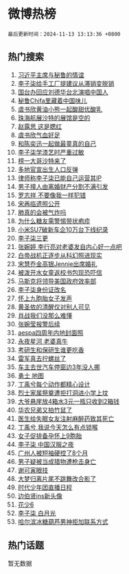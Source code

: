 # 微博热榜

`最后更新时间：2024-11-13 13:13:36 +0800`

## 热门搜索

1. [习近平主席与秘鲁的情谊](https://m.weibo.cn/search?containerid=100103type%3D1%26t%3D10%26q%3D%23%E4%B9%A0%E8%BF%91%E5%B9%B3%E4%B8%BB%E5%B8%AD%E4%B8%8E%E7%A7%98%E9%B2%81%E7%9A%84%E6%83%85%E8%B0%8A%23&stream_entry_id=51&isnewpage=1&extparam=seat%3D1%26filter_type%3Drealtimehot%26stream_entry_id%3D51%26c_type%3D51%26q%3D%2523%25E4%25B9%25A0%25E8%25BF%2591%25E5%25B9%25B3%25E4%25B8%25BB%25E5%25B8%25AD%25E4%25B8%258E%25E7%25A7%2598%25E9%25B2%2581%25E7%259A%2584%25E6%2583%2585%25E8%25B0%258A%2523%26pos%3D0%26cate%3D10103%26dgr%3D0%26display_time%3D1731474815%26pre_seqid%3D17314748152750190084053)
1. [李子柒给手工厂提建议从滞销变脱销](https://m.weibo.cn/search?containerid=100103type%3D1%26t%3D10%26q%3D%23%E6%9D%8E%E5%AD%90%E6%9F%92%E7%BB%99%E6%89%8B%E5%B7%A5%E5%8E%82%E6%8F%90%E5%BB%BA%E8%AE%AE%E4%BB%8E%E6%BB%9E%E9%94%80%E5%8F%98%E8%84%B1%E9%94%80%23&stream_entry_id=31&isnewpage=1&extparam=seat%3D1%26filter_type%3Drealtimehot%26c_type%3D31%26flag%3D16%26cate%3D5001%26lcate%3D5001%26stream_entry_id%3D31%26band_rank%3D1%26q%3D%2523%25E6%259D%258E%25E5%25AD%2590%25E6%259F%2592%25E7%25BB%2599%25E6%2589%258B%25E5%25B7%25A5%25E5%258E%2582%25E6%258F%2590%25E5%25BB%25BA%25E8%25AE%25AE%25E4%25BB%258E%25E6%25BB%259E%25E9%2594%2580%25E5%258F%2598%25E8%2584%25B1%25E9%2594%2580%2523%26dgr%3D0%26realpos%3D1%26pos%3D0%26display_time%3D1731474815%26pre_seqid%3D17314748152750190084053)
1. [国台办回应刘德华台北演唱中国人](https://m.weibo.cn/search?containerid=100103type%3D1%26t%3D10%26q%3D%23%E5%9B%BD%E5%8F%B0%E5%8A%9E%E5%9B%9E%E5%BA%94%E5%88%98%E5%BE%B7%E5%8D%8E%E5%8F%B0%E5%8C%97%E6%BC%94%E5%94%B1%E4%B8%AD%E5%9B%BD%E4%BA%BA%23&stream_entry_id=31&isnewpage=1&extparam=seat%3D1%26filter_type%3Drealtimehot%26c_type%3D31%26flag%3D2%26cate%3D5001%26lcate%3D5001%26stream_entry_id%3D31%26band_rank%3D2%26q%3D%2523%25E5%259B%25BD%25E5%258F%25B0%25E5%258A%259E%25E5%259B%259E%25E5%25BA%2594%25E5%2588%2598%25E5%25BE%25B7%25E5%258D%258E%25E5%258F%25B0%25E5%258C%2597%25E6%25BC%2594%25E5%2594%25B1%25E4%25B8%25AD%25E5%259B%25BD%25E4%25BA%25BA%2523%26dgr%3D0%26realpos%3D2%26pos%3D1%26display_time%3D1731474815%26pre_seqid%3D17314748152750190084053)
1. [秘鲁Chifa里藏着中国味儿](https://m.weibo.cn/search?containerid=100103type%3D1%26t%3D10%26q%3D%23%E7%A7%98%E9%B2%81Chifa%E9%87%8C%E8%97%8F%E7%9D%80%E4%B8%AD%E5%9B%BD%E5%91%B3%E5%84%BF%23&stream_entry_id=31&isnewpage=1&extparam=seat%3D1%26filter_type%3Drealtimehot%26c_type%3D31%26flag%3D1%26cate%3D5001%26lcate%3D5001%26stream_entry_id%3D31%26band_rank%3D3%26q%3D%2523%25E7%25A7%2598%25E9%25B2%2581Chifa%25E9%2587%258C%25E8%2597%258F%25E7%259D%2580%25E4%25B8%25AD%25E5%259B%25BD%25E5%2591%25B3%25E5%2584%25BF%2523%26dgr%3D0%26realpos%3D3%26pos%3D2%26display_time%3D1731474815%26pre_seqid%3D17314748152750190084053)
1. [虞书欣黄油小熊一起酸甜优酸乳](https://m.weibo.cn/search?containerid=100103type%3D1%26t%3D10%26q%3D%23%E8%99%9E%E4%B9%A6%E6%AC%A3%E9%BB%84%E6%B2%B9%E5%B0%8F%E7%86%8A%E4%B8%80%E8%B5%B7%E9%85%B8%E7%94%9C%E4%BC%98%E9%85%B8%E4%B9%B3%23&stream_entry_id=31&isnewpage=1&extparam=seat%3D1%26filter_type%3Drealtimehot%26c_type%3D31%26cate%3D5001%26lcate%3D5001%26adid%3D263997%26stream_entry_id%3D31%26pos%3D3%26band_rank%3D4%26q%3D%2523%25E8%2599%259E%25E4%25B9%25A6%25E6%25AC%25A3%25E9%25BB%2584%25E6%25B2%25B9%25E5%25B0%258F%25E7%2586%258A%25E4%25B8%2580%25E8%25B5%25B7%25E9%2585%25B8%25E7%2594%259C%25E4%25BC%2598%25E9%2585%25B8%25E4%25B9%25B3%2523%26dgr%3D0%26is_ad_pos%3D1%26topic_ad%3D1%26display_time%3D1731474815%26pre_seqid%3D17314748152750190084053)
1. [珠海航展沙特的展馆是空的](https://m.weibo.cn/search?containerid=100103type%3D1%26t%3D10%26q%3D%23%E7%8F%A0%E6%B5%B7%E8%88%AA%E5%B1%95%E6%B2%99%E7%89%B9%E7%9A%84%E5%B1%95%E9%A6%86%E6%98%AF%E7%A9%BA%E7%9A%84%23&stream_entry_id=31&isnewpage=1&extparam=seat%3D1%26filter_type%3Drealtimehot%26c_type%3D31%26flag%3D1%26cate%3D5001%26lcate%3D5001%26stream_entry_id%3D31%26band_rank%3D4%26q%3D%2523%25E7%258F%25A0%25E6%25B5%25B7%25E8%2588%25AA%25E5%25B1%2595%25E6%25B2%2599%25E7%2589%25B9%25E7%259A%2584%25E5%25B1%2595%25E9%25A6%2586%25E6%2598%25AF%25E7%25A9%25BA%25E7%259A%2584%2523%26dgr%3D0%26realpos%3D4%26pos%3D4%26display_time%3D1731474815%26pre_seqid%3D17314748152750190084053)
1. [赵露思 这是腮红](https://m.weibo.cn/search?containerid=100103type%3D1%26t%3D10%26q%3D%E8%B5%B5%E9%9C%B2%E6%80%9D+%E8%BF%99%E6%98%AF%E8%85%AE%E7%BA%A2&stream_entry_id=31&isnewpage=1&extparam=seat%3D1%26filter_type%3Drealtimehot%26c_type%3D31%26flag%3D1%26cate%3D5001%26lcate%3D5001%26stream_entry_id%3D31%26band_rank%3D5%26q%3D%25E8%25B5%25B5%25E9%259C%25B2%25E6%2580%259D%2520%25E8%25BF%2599%25E6%2598%25AF%25E8%2585%25AE%25E7%25BA%25A2%26dgr%3D0%26realpos%3D5%26pos%3D5%26display_time%3D1731474815%26pre_seqid%3D17314748152750190084053)
1. [虞书欣气血好足](https://m.weibo.cn/search?containerid=100103type%3D1%26t%3D10%26q%3D%23%E8%99%9E%E4%B9%A6%E6%AC%A3%E6%B0%94%E8%A1%80%E5%A5%BD%E8%B6%B3%23&stream_entry_id=31&isnewpage=1&extparam=seat%3D1%26filter_type%3Drealtimehot%26c_type%3D31%26flag%3D2%26cate%3D5001%26lcate%3D5001%26stream_entry_id%3D31%26band_rank%3D6%26q%3D%2523%25E8%2599%259E%25E4%25B9%25A6%25E6%25AC%25A3%25E6%25B0%2594%25E8%25A1%2580%25E5%25A5%25BD%25E8%25B6%25B3%2523%26dgr%3D0%26realpos%3D6%26pos%3D6%26display_time%3D1731474815%26pre_seqid%3D17314748152750190084053)
1. [和陈奕迅一起做最童真的自己](https://m.weibo.cn/search?containerid=100103type%3D1%26t%3D10%26q%3D%23%E5%92%8C%E9%99%88%E5%A5%95%E8%BF%85%E4%B8%80%E8%B5%B7%E5%81%9A%E6%9C%80%E7%AB%A5%E7%9C%9F%E7%9A%84%E8%87%AA%E5%B7%B1%23&stream_entry_id=31&isnewpage=1&extparam=seat%3D1%26filter_type%3Drealtimehot%26c_type%3D31%26cate%3D5001%26lcate%3D5001%26stream_entry_id%3D31%26adid%3D264109%26band_rank%3D7%26q%3D%2523%25E5%2592%258C%25E9%2599%2588%25E5%25A5%2595%25E8%25BF%2585%25E4%25B8%2580%25E8%25B5%25B7%25E5%2581%259A%25E6%259C%2580%25E7%25AB%25A5%25E7%259C%259F%25E7%259A%2584%25E8%2587%25AA%25E5%25B7%25B1%2523%26dgr%3D0%26is_ad_pos%3D1%26pos%3D7%26display_time%3D1731474815%26pre_seqid%3D17314748152750190084053)
1. [李子柒学漆艺时严重过敏](https://m.weibo.cn/search?containerid=100103type%3D1%26t%3D10%26q%3D%23%E6%9D%8E%E5%AD%90%E6%9F%92%E5%AD%A6%E6%BC%86%E8%89%BA%E6%97%B6%E4%B8%A5%E9%87%8D%E8%BF%87%E6%95%8F%23&stream_entry_id=31&isnewpage=1&extparam=seat%3D1%26filter_type%3Drealtimehot%26c_type%3D31%26flag%3D0%26cate%3D5001%26lcate%3D5001%26stream_entry_id%3D31%26band_rank%3D7%26q%3D%2523%25E6%259D%258E%25E5%25AD%2590%25E6%259F%2592%25E5%25AD%25A6%25E6%25BC%2586%25E8%2589%25BA%25E6%2597%25B6%25E4%25B8%25A5%25E9%2587%258D%25E8%25BF%2587%25E6%2595%258F%2523%26dgr%3D0%26realpos%3D7%26pos%3D8%26display_time%3D1731474815%26pre_seqid%3D17314748152750190084053)
1. [榜一大哥沙特来了](https://m.weibo.cn/search?containerid=100103type%3D1%26t%3D10%26q%3D%23%E6%A6%9C%E4%B8%80%E5%A4%A7%E5%93%A5%E6%B2%99%E7%89%B9%E6%9D%A5%E4%BA%86%23&stream_entry_id=31&isnewpage=1&extparam=seat%3D1%26filter_type%3Drealtimehot%26c_type%3D31%26flag%3D1%26cate%3D5001%26lcate%3D5001%26stream_entry_id%3D31%26band_rank%3D8%26q%3D%2523%25E6%25A6%259C%25E4%25B8%2580%25E5%25A4%25A7%25E5%2593%25A5%25E6%25B2%2599%25E7%2589%25B9%25E6%259D%25A5%25E4%25BA%2586%2523%26dgr%3D0%26realpos%3D8%26pos%3D9%26display_time%3D1731474815%26pre_seqid%3D17314748152750190084053)
1. [多地官宣出生人口反弹](https://m.weibo.cn/search?containerid=100103type%3D1%26t%3D10%26q%3D%23%E5%A4%9A%E5%9C%B0%E5%AE%98%E5%AE%A3%E5%87%BA%E7%94%9F%E4%BA%BA%E5%8F%A3%E5%8F%8D%E5%BC%B9%23&stream_entry_id=31&isnewpage=1&extparam=seat%3D1%26filter_type%3Drealtimehot%26c_type%3D31%26flag%3D0%26cate%3D5001%26lcate%3D5001%26stream_entry_id%3D31%26band_rank%3D9%26q%3D%2523%25E5%25A4%259A%25E5%259C%25B0%25E5%25AE%2598%25E5%25AE%25A3%25E5%2587%25BA%25E7%2594%259F%25E4%25BA%25BA%25E5%258F%25A3%25E5%258F%258D%25E5%25BC%25B9%2523%26dgr%3D0%26realpos%3D9%26pos%3D10%26display_time%3D1731474815%26pre_seqid%3D17314748152750190084053)
1. [律师称李子柒已能自己运营其IP](https://m.weibo.cn/search?containerid=100103type%3D1%26t%3D10%26q%3D%23%E5%BE%8B%E5%B8%88%E7%A7%B0%E6%9D%8E%E5%AD%90%E6%9F%92%E5%B7%B2%E8%83%BD%E8%87%AA%E5%B7%B1%E8%BF%90%E8%90%A5%E5%85%B6IP%23&stream_entry_id=31&isnewpage=1&extparam=seat%3D1%26filter_type%3Drealtimehot%26c_type%3D31%26flag%3D1%26cate%3D5001%26lcate%3D5001%26stream_entry_id%3D31%26band_rank%3D10%26q%3D%2523%25E5%25BE%258B%25E5%25B8%2588%25E7%25A7%25B0%25E6%259D%258E%25E5%25AD%2590%25E6%259F%2592%25E5%25B7%25B2%25E8%2583%25BD%25E8%2587%25AA%25E5%25B7%25B1%25E8%25BF%2590%25E8%2590%25A5%25E5%2585%25B6IP%2523%26dgr%3D0%26realpos%3D10%26pos%3D11%26display_time%3D1731474815%26pre_seqid%3D17314748152750190084053)
1. [男子撞人由离婚财产分割不满引发](https://m.weibo.cn/search?containerid=100103type%3D1%26t%3D10%26q%3D%23%E7%94%B7%E5%AD%90%E6%92%9E%E4%BA%BA%E7%94%B1%E7%A6%BB%E5%A9%9A%E8%B4%A2%E4%BA%A7%E5%88%86%E5%89%B2%E4%B8%8D%E6%BB%A1%E5%BC%95%E5%8F%91%23&stream_entry_id=31&isnewpage=1&extparam=seat%3D1%26filter_type%3Drealtimehot%26c_type%3D31%26flag%3D1%26cate%3D5001%26lcate%3D5001%26stream_entry_id%3D31%26band_rank%3D11%26q%3D%2523%25E7%2594%25B7%25E5%25AD%2590%25E6%2592%259E%25E4%25BA%25BA%25E7%2594%25B1%25E7%25A6%25BB%25E5%25A9%259A%25E8%25B4%25A2%25E4%25BA%25A7%25E5%2588%2586%25E5%2589%25B2%25E4%25B8%258D%25E6%25BB%25A1%25E5%25BC%2595%25E5%258F%2591%2523%26dgr%3D0%26realpos%3D11%26pos%3D12%26display_time%3D1731474815%26pre_seqid%3D17314748152750190084053)
1. [罗志祥 不要像我一样犯错](https://m.weibo.cn/search?containerid=100103type%3D1%26t%3D10%26q%3D%E7%BD%97%E5%BF%97%E7%A5%A5+%E4%B8%8D%E8%A6%81%E5%83%8F%E6%88%91%E4%B8%80%E6%A0%B7%E7%8A%AF%E9%94%99&stream_entry_id=31&isnewpage=1&extparam=seat%3D1%26filter_type%3Drealtimehot%26c_type%3D31%26flag%3D2%26cate%3D5001%26lcate%3D5001%26stream_entry_id%3D31%26band_rank%3D12%26q%3D%25E7%25BD%2597%25E5%25BF%2597%25E7%25A5%25A5%2520%25E4%25B8%258D%25E8%25A6%2581%25E5%2583%258F%25E6%2588%2591%25E4%25B8%2580%25E6%25A0%25B7%25E7%258A%25AF%25E9%2594%2599%26dgr%3D0%26realpos%3D12%26pos%3D13%26display_time%3D1731474815%26pre_seqid%3D17314748152750190084053)
1. [宋再临遗照公开](https://m.weibo.cn/search?containerid=100103type%3D1%26t%3D10%26q%3D%23%E5%AE%8B%E5%86%8D%E4%B8%B4%E9%81%97%E7%85%A7%E5%85%AC%E5%BC%80%23&stream_entry_id=31&isnewpage=1&extparam=seat%3D1%26filter_type%3Drealtimehot%26c_type%3D31%26flag%3D1%26cate%3D5001%26lcate%3D5001%26stream_entry_id%3D31%26band_rank%3D13%26q%3D%2523%25E5%25AE%258B%25E5%2586%258D%25E4%25B8%25B4%25E9%2581%2597%25E7%2585%25A7%25E5%2585%25AC%25E5%25BC%2580%2523%26dgr%3D0%26realpos%3D13%26pos%3D14%26display_time%3D1731474815%26pre_seqid%3D17314748152750190084053)
1. [肺真的会被气炸吗](https://m.weibo.cn/search?containerid=100103type%3D1%26t%3D10%26q%3D%23%E8%82%BA%E7%9C%9F%E7%9A%84%E4%BC%9A%E8%A2%AB%E6%B0%94%E7%82%B8%E5%90%97%23&stream_entry_id=31&isnewpage=1&extparam=seat%3D1%26filter_type%3Drealtimehot%26c_type%3D31%26flag%3D1%26cate%3D5001%26lcate%3D5001%26stream_entry_id%3D31%26band_rank%3D14%26q%3D%2523%25E8%2582%25BA%25E7%259C%259F%25E7%259A%2584%25E4%25BC%259A%25E8%25A2%25AB%25E6%25B0%2594%25E7%2582%25B8%25E5%2590%2597%2523%26dgr%3D0%26realpos%3D14%26pos%3D15%26display_time%3D1731474815%26pre_seqid%3D17314748152750190084053)
1. [为什么糖友需警惕带状疱疹](https://m.weibo.cn/search?containerid=100103type%3D1%26t%3D10%26q%3D%23%E4%B8%BA%E4%BB%80%E4%B9%88%E7%B3%96%E5%8F%8B%E9%9C%80%E8%AD%A6%E6%83%95%E5%B8%A6%E7%8A%B6%E7%96%B1%E7%96%B9%23&stream_entry_id=31&isnewpage=1&extparam=seat%3D1%26filter_type%3Drealtimehot%26c_type%3D31%26flag%3D0%26cate%3D5001%26lcate%3D5001%26stream_entry_id%3D31%26adid%3D264090%26band_rank%3D15%26q%3D%2523%25E4%25B8%25BA%25E4%25BB%2580%25E4%25B9%2588%25E7%25B3%2596%25E5%258F%258B%25E9%259C%2580%25E8%25AD%25A6%25E6%2583%2595%25E5%25B8%25A6%25E7%258A%25B6%25E7%2596%25B1%25E7%2596%25B9%2523%26dgr%3D0%26realpos%3D15%26pos%3D16%26display_time%3D1731474815%26pre_seqid%3D17314748152750190084053)
1. [小米SU7破新车企10万台下线纪录](https://m.weibo.cn/search?containerid=100103type%3D1%26t%3D10%26q%3D%23%E5%B0%8F%E7%B1%B3SU7%E7%A0%B4%E6%96%B0%E8%BD%A6%E4%BC%8110%E4%B8%87%E5%8F%B0%E4%B8%8B%E7%BA%BF%E7%BA%AA%E5%BD%95%23&stream_entry_id=31&isnewpage=1&extparam=seat%3D1%26filter_type%3Drealtimehot%26c_type%3D31%26flag%3D0%26cate%3D5001%26lcate%3D5001%26stream_entry_id%3D31%26adid%3D264082%26band_rank%3D16%26q%3D%2523%25E5%25B0%258F%25E7%25B1%25B3SU7%25E7%25A0%25B4%25E6%2596%25B0%25E8%25BD%25A6%25E4%25BC%258110%25E4%25B8%2587%25E5%258F%25B0%25E4%25B8%258B%25E7%25BA%25BF%25E7%25BA%25AA%25E5%25BD%2595%2523%26dgr%3D0%26realpos%3D16%26pos%3D17%26display_time%3D1731474815%26pre_seqid%3D17314748152750190084053)
1. [李子柒三更](https://m.weibo.cn/search?containerid=100103type%3D1%26t%3D10%26q%3D%23%E6%9D%8E%E5%AD%90%E6%9F%92%E4%B8%89%E6%9B%B4%23&stream_entry_id=31&isnewpage=1&extparam=seat%3D1%26filter_type%3Drealtimehot%26c_type%3D31%26flag%3D1%26cate%3D5001%26lcate%3D5001%26stream_entry_id%3D31%26band_rank%3D17%26q%3D%2523%25E6%259D%258E%25E5%25AD%2590%25E6%259F%2592%25E4%25B8%2589%25E6%259B%25B4%2523%26dgr%3D0%26realpos%3D17%26pos%3D18%26display_time%3D1731474815%26pre_seqid%3D17314748152750190084053)
1. [张婉婷 李行亮对老婆发自内心好一点吧](https://m.weibo.cn/search?containerid=100103type%3D1%26t%3D10%26q%3D%E5%BC%A0%E5%A9%89%E5%A9%B7+%E6%9D%8E%E8%A1%8C%E4%BA%AE%E5%AF%B9%E8%80%81%E5%A9%86%E5%8F%91%E8%87%AA%E5%86%85%E5%BF%83%E5%A5%BD%E4%B8%80%E7%82%B9%E5%90%A7&stream_entry_id=31&isnewpage=1&extparam=seat%3D1%26filter_type%3Drealtimehot%26c_type%3D31%26flag%3D1%26cate%3D5001%26lcate%3D5001%26stream_entry_id%3D31%26band_rank%3D18%26q%3D%25E5%25BC%25A0%25E5%25A9%2589%25E5%25A9%25B7%2520%25E6%259D%258E%25E8%25A1%258C%25E4%25BA%25AE%25E5%25AF%25B9%25E8%2580%2581%25E5%25A9%2586%25E5%258F%2591%25E8%2587%25AA%25E5%2586%2585%25E5%25BF%2583%25E5%25A5%25BD%25E4%25B8%2580%25E7%2582%25B9%25E5%2590%25A7%26dgr%3D0%26realpos%3D18%26pos%3D19%26display_time%3D1731474815%26pre_seqid%3D17314748152750190084053)
1. [白帝战机正逐步从科幻照进现实](https://m.weibo.cn/search?containerid=100103type%3D1%26t%3D10%26q%3D%23%E7%99%BD%E5%B8%9D%E6%88%98%E6%9C%BA%E6%AD%A3%E9%80%90%E6%AD%A5%E4%BB%8E%E7%A7%91%E5%B9%BB%E7%85%A7%E8%BF%9B%E7%8E%B0%E5%AE%9E%23&stream_entry_id=31&isnewpage=1&extparam=seat%3D1%26filter_type%3Drealtimehot%26c_type%3D31%26flag%3D1%26cate%3D5001%26lcate%3D5001%26stream_entry_id%3D31%26band_rank%3D19%26q%3D%2523%25E7%2599%25BD%25E5%25B8%259D%25E6%2588%2598%25E6%259C%25BA%25E6%25AD%25A3%25E9%2580%2590%25E6%25AD%25A5%25E4%25BB%258E%25E7%25A7%2591%25E5%25B9%25BB%25E7%2585%25A7%25E8%25BF%259B%25E7%258E%25B0%25E5%25AE%259E%2523%26dgr%3D0%26realpos%3D19%26pos%3D20%26display_time%3D1731474815%26pre_seqid%3D17314748152750190084053)
1. [宋慧乔金高银Jennie出席婚礼](https://m.weibo.cn/search?containerid=100103type%3D1%26t%3D10%26q%3D%23%E5%AE%8B%E6%85%A7%E4%B9%94%E9%87%91%E9%AB%98%E9%93%B6Jennie%E5%87%BA%E5%B8%AD%E5%A9%9A%E7%A4%BC%23&stream_entry_id=31&isnewpage=1&extparam=seat%3D1%26filter_type%3Drealtimehot%26c_type%3D31%26flag%3D1%26cate%3D5001%26lcate%3D5001%26stream_entry_id%3D31%26band_rank%3D20%26q%3D%2523%25E5%25AE%258B%25E6%2585%25A7%25E4%25B9%2594%25E9%2587%2591%25E9%25AB%2598%25E9%2593%25B6Jennie%25E5%2587%25BA%25E5%25B8%25AD%25E5%25A9%259A%25E7%25A4%25BC%2523%26dgr%3D0%26realpos%3D20%26pos%3D21%26display_time%3D1731474815%26pre_seqid%3D17314748152750190084053)
1. [被泼开水女童返校书包现恐吓信](https://m.weibo.cn/search?containerid=100103type%3D1%26t%3D10%26q%3D%23%E8%A2%AB%E6%B3%BC%E5%BC%80%E6%B0%B4%E5%A5%B3%E7%AB%A5%E8%BF%94%E6%A0%A1%E4%B9%A6%E5%8C%85%E7%8E%B0%E6%81%90%E5%90%93%E4%BF%A1%23&stream_entry_id=31&isnewpage=1&extparam=seat%3D1%26filter_type%3Drealtimehot%26c_type%3D31%26flag%3D0%26cate%3D5001%26lcate%3D5001%26stream_entry_id%3D31%26band_rank%3D21%26q%3D%2523%25E8%25A2%25AB%25E6%25B3%25BC%25E5%25BC%2580%25E6%25B0%25B4%25E5%25A5%25B3%25E7%25AB%25A5%25E8%25BF%2594%25E6%25A0%25A1%25E4%25B9%25A6%25E5%258C%2585%25E7%258E%25B0%25E6%2581%2590%25E5%2590%2593%25E4%25BF%25A1%2523%26dgr%3D0%26realpos%3D21%26pos%3D22%26display_time%3D1731474815%26pre_seqid%3D17314748152750190084053)
1. [马斯克将领导美国政府效率部](https://m.weibo.cn/search?containerid=100103type%3D1%26t%3D10%26q%3D%23%E9%A9%AC%E6%96%AF%E5%85%8B%E5%B0%86%E9%A2%86%E5%AF%BC%E7%BE%8E%E5%9B%BD%E6%94%BF%E5%BA%9C%E6%95%88%E7%8E%87%E9%83%A8%23&stream_entry_id=31&isnewpage=1&extparam=seat%3D1%26filter_type%3Drealtimehot%26c_type%3D31%26flag%3D0%26cate%3D5001%26lcate%3D5001%26stream_entry_id%3D31%26band_rank%3D22%26q%3D%2523%25E9%25A9%25AC%25E6%2596%25AF%25E5%2585%258B%25E5%25B0%2586%25E9%25A2%2586%25E5%25AF%25BC%25E7%25BE%258E%25E5%259B%25BD%25E6%2594%25BF%25E5%25BA%259C%25E6%2595%2588%25E7%258E%2587%25E9%2583%25A8%2523%26dgr%3D0%26realpos%3D22%26pos%3D23%26display_time%3D1731474815%26pre_seqid%3D17314748152750190084053)
1. [李子柒身份证改名](https://m.weibo.cn/search?containerid=100103type%3D1%26t%3D10%26q%3D%23%E6%9D%8E%E5%AD%90%E6%9F%92%E8%BA%AB%E4%BB%BD%E8%AF%81%E6%94%B9%E5%90%8D%23&stream_entry_id=31&isnewpage=1&extparam=seat%3D1%26filter_type%3Drealtimehot%26c_type%3D31%26flag%3D1%26cate%3D5001%26lcate%3D5001%26stream_entry_id%3D31%26band_rank%3D23%26q%3D%2523%25E6%259D%258E%25E5%25AD%2590%25E6%259F%2592%25E8%25BA%25AB%25E4%25BB%25BD%25E8%25AF%2581%25E6%2594%25B9%25E5%2590%258D%2523%26dgr%3D0%26realpos%3D23%26pos%3D24%26display_time%3D1731474815%26pre_seqid%3D17314748152750190084053)
1. [怀上九胞胎女子发声](https://m.weibo.cn/search?containerid=100103type%3D1%26t%3D10%26q%3D%23%E6%80%80%E4%B8%8A%E4%B9%9D%E8%83%9E%E8%83%8E%E5%A5%B3%E5%AD%90%E5%8F%91%E5%A3%B0%23&stream_entry_id=31&isnewpage=1&extparam=seat%3D1%26filter_type%3Drealtimehot%26c_type%3D31%26flag%3D1%26cate%3D5001%26lcate%3D5001%26stream_entry_id%3D31%26band_rank%3D24%26q%3D%2523%25E6%2580%2580%25E4%25B8%258A%25E4%25B9%259D%25E8%2583%259E%25E8%2583%258E%25E5%25A5%25B3%25E5%25AD%2590%25E5%258F%2591%25E5%25A3%25B0%2523%26dgr%3D0%26realpos%3D24%26pos%3D25%26display_time%3D1731474815%26pre_seqid%3D17314748152750190084053)
1. [黄圣依的清醒仅对别人可见](https://m.weibo.cn/search?containerid=100103type%3D1%26t%3D10%26q%3D%E9%BB%84%E5%9C%A3%E4%BE%9D%E7%9A%84%E6%B8%85%E9%86%92%E4%BB%85%E5%AF%B9%E5%88%AB%E4%BA%BA%E5%8F%AF%E8%A7%81&stream_entry_id=31&isnewpage=1&extparam=seat%3D1%26filter_type%3Drealtimehot%26c_type%3D31%26flag%3D0%26cate%3D5001%26lcate%3D5001%26stream_entry_id%3D31%26band_rank%3D25%26q%3D%25E9%25BB%2584%25E5%259C%25A3%25E4%25BE%259D%25E7%259A%2584%25E6%25B8%2585%25E9%2586%2592%25E4%25BB%2585%25E5%25AF%25B9%25E5%2588%25AB%25E4%25BA%25BA%25E5%258F%25AF%25E8%25A7%2581%26dgr%3D0%26realpos%3D25%26pos%3D26%26display_time%3D1731474815%26pre_seqid%3D17314748152750190084053)
1. [肖战我们没那么难懂](https://m.weibo.cn/search?containerid=100103type%3D1%26t%3D10%26q%3D%E8%82%96%E6%88%98%E6%88%91%E4%BB%AC%E6%B2%A1%E9%82%A3%E4%B9%88%E9%9A%BE%E6%87%82&stream_entry_id=31&isnewpage=1&extparam=seat%3D1%26filter_type%3Drealtimehot%26c_type%3D31%26flag%3D0%26cate%3D5001%26lcate%3D5001%26stream_entry_id%3D31%26band_rank%3D26%26q%3D%25E8%2582%2596%25E6%2588%2598%25E6%2588%2591%25E4%25BB%25AC%25E6%25B2%25A1%25E9%2582%25A3%25E4%25B9%2588%25E9%259A%25BE%25E6%2587%2582%26dgr%3D0%26realpos%3D26%26pos%3D27%26display_time%3D1731474815%26pre_seqid%3D17314748152750190084053)
1. [张婉莹报警后续](https://m.weibo.cn/search?containerid=100103type%3D1%26t%3D10%26q%3D%23%E5%BC%A0%E5%A9%89%E8%8E%B9%E6%8A%A5%E8%AD%A6%E5%90%8E%E7%BB%AD%23&stream_entry_id=31&isnewpage=1&extparam=seat%3D1%26filter_type%3Drealtimehot%26c_type%3D31%26flag%3D1%26cate%3D5001%26lcate%3D5001%26stream_entry_id%3D31%26band_rank%3D27%26q%3D%2523%25E5%25BC%25A0%25E5%25A9%2589%25E8%258E%25B9%25E6%258A%25A5%25E8%25AD%25A6%25E5%2590%258E%25E7%25BB%25AD%2523%26dgr%3D0%26realpos%3D27%26pos%3D28%26display_time%3D1731474815%26pre_seqid%3D17314748152750190084053)
1. [aespa四周年内地封面照](https://m.weibo.cn/search?containerid=100103type%3D1%26t%3D10%26q%3D%23aespa%E5%9B%9B%E5%91%A8%E5%B9%B4%E5%86%85%E5%9C%B0%E5%B0%81%E9%9D%A2%E7%85%A7%23&stream_entry_id=31&isnewpage=1&extparam=seat%3D1%26filter_type%3Drealtimehot%26c_type%3D31%26flag%3D1%26cate%3D5001%26lcate%3D5001%26stream_entry_id%3D31%26band_rank%3D28%26q%3D%2523aespa%25E5%259B%259B%25E5%2591%25A8%25E5%25B9%25B4%25E5%2586%2585%25E5%259C%25B0%25E5%25B0%2581%25E9%259D%25A2%25E7%2585%25A7%2523%26dgr%3D0%26realpos%3D28%26pos%3D29%26display_time%3D1731474815%26pre_seqid%3D17314748152750190084053)
1. [永夜星河 老婆真牛](https://m.weibo.cn/search?containerid=100103type%3D1%26t%3D10%26q%3D%E6%B0%B8%E5%A4%9C%E6%98%9F%E6%B2%B3+%E8%80%81%E5%A9%86%E7%9C%9F%E7%89%9B&stream_entry_id=31&isnewpage=1&extparam=seat%3D1%26filter_type%3Drealtimehot%26c_type%3D31%26flag%3D0%26cate%3D5001%26lcate%3D5001%26stream_entry_id%3D31%26band_rank%3D29%26q%3D%25E6%25B0%25B8%25E5%25A4%259C%25E6%2598%259F%25E6%25B2%25B3%2520%25E8%2580%2581%25E5%25A9%2586%25E7%259C%259F%25E7%2589%259B%26dgr%3D0%26realpos%3D29%26pos%3D30%26display_time%3D1731474815%26pre_seqid%3D17314748152750190084053)
1. [考研生和保研生谁更吃香](https://m.weibo.cn/search?containerid=100103type%3D1%26t%3D10%26q%3D%23%E8%80%83%E7%A0%94%E7%94%9F%E5%92%8C%E4%BF%9D%E7%A0%94%E7%94%9F%E8%B0%81%E6%9B%B4%E5%90%83%E9%A6%99%23&stream_entry_id=31&isnewpage=1&extparam=seat%3D1%26filter_type%3Drealtimehot%26c_type%3D31%26flag%3D1%26cate%3D5001%26lcate%3D5001%26stream_entry_id%3D31%26band_rank%3D30%26q%3D%2523%25E8%2580%2583%25E7%25A0%2594%25E7%2594%259F%25E5%2592%258C%25E4%25BF%259D%25E7%25A0%2594%25E7%2594%259F%25E8%25B0%2581%25E6%259B%25B4%25E5%2590%2583%25E9%25A6%2599%2523%26dgr%3D0%26realpos%3D30%26pos%3D31%26display_time%3D1731474815%26pre_seqid%3D17314748152750190084053)
1. [雷军真去拧螺丝了](https://m.weibo.cn/search?containerid=100103type%3D1%26t%3D10%26q%3D%23%E9%9B%B7%E5%86%9B%E7%9C%9F%E5%8E%BB%E6%8B%A7%E8%9E%BA%E4%B8%9D%E4%BA%86%23&stream_entry_id=31&isnewpage=1&extparam=seat%3D1%26filter_type%3Drealtimehot%26c_type%3D31%26flag%3D0%26cate%3D5001%26lcate%3D5001%26stream_entry_id%3D31%26band_rank%3D31%26q%3D%2523%25E9%259B%25B7%25E5%2586%259B%25E7%259C%259F%25E5%258E%25BB%25E6%258B%25A7%25E8%259E%25BA%25E4%25B8%259D%25E4%25BA%2586%2523%26dgr%3D0%26realpos%3D31%26pos%3D32%26display_time%3D1731474815%26pre_seqid%3D17314748152750190084053)
1. [车主去世汽车停窗边3年没人挪](https://m.weibo.cn/search?containerid=100103type%3D1%26t%3D10%26q%3D%23%E8%BD%A6%E4%B8%BB%E5%8E%BB%E4%B8%96%E6%B1%BD%E8%BD%A6%E5%81%9C%E7%AA%97%E8%BE%B93%E5%B9%B4%E6%B2%A1%E4%BA%BA%E6%8C%AA%23&stream_entry_id=31&isnewpage=1&extparam=seat%3D1%26filter_type%3Drealtimehot%26c_type%3D31%26flag%3D0%26cate%3D5001%26lcate%3D5001%26stream_entry_id%3D31%26band_rank%3D32%26q%3D%2523%25E8%25BD%25A6%25E4%25B8%25BB%25E5%258E%25BB%25E4%25B8%2596%25E6%25B1%25BD%25E8%25BD%25A6%25E5%2581%259C%25E7%25AA%2597%25E8%25BE%25B93%25E5%25B9%25B4%25E6%25B2%25A1%25E4%25BA%25BA%25E6%258C%25AA%2523%26dgr%3D0%26realpos%3D32%26pos%3D33%26display_time%3D1731474815%26pre_seqid%3D17314748152750190084053)
1. [勇士 地图](https://m.weibo.cn/search?containerid=100103type%3D1%26t%3D10%26q%3D%E5%8B%87%E5%A3%AB+%E5%9C%B0%E5%9B%BE&stream_entry_id=31&isnewpage=1&extparam=seat%3D1%26filter_type%3Drealtimehot%26c_type%3D31%26flag%3D1%26cate%3D5001%26lcate%3D5001%26stream_entry_id%3D31%26band_rank%3D33%26q%3D%25E5%258B%2587%25E5%25A3%25AB%2520%25E5%259C%25B0%25E5%259B%25BE%26dgr%3D0%26realpos%3D33%26pos%3D34%26display_time%3D1731474815%26pre_seqid%3D17314748152750190084053)
1. [丁禹兮每个动作都精心设计](https://m.weibo.cn/search?containerid=100103type%3D1%26t%3D10%26q%3D%23%E4%B8%81%E7%A6%B9%E5%85%AE%E6%AF%8F%E4%B8%AA%E5%8A%A8%E4%BD%9C%E9%83%BD%E7%B2%BE%E5%BF%83%E8%AE%BE%E8%AE%A1%23&stream_entry_id=31&isnewpage=1&extparam=seat%3D1%26filter_type%3Drealtimehot%26c_type%3D31%26flag%3D1%26cate%3D5001%26lcate%3D5001%26stream_entry_id%3D31%26band_rank%3D34%26q%3D%2523%25E4%25B8%2581%25E7%25A6%25B9%25E5%2585%25AE%25E6%25AF%258F%25E4%25B8%25AA%25E5%258A%25A8%25E4%25BD%259C%25E9%2583%25BD%25E7%25B2%25BE%25E5%25BF%2583%25E8%25AE%25BE%25E8%25AE%25A1%2523%26dgr%3D0%26realpos%3D34%26pos%3D35%26display_time%3D1731474815%26pre_seqid%3D17314748152750190084053)
1. [烈士家属祭奠遭拒打洞进小学上坟](https://m.weibo.cn/search?containerid=100103type%3D1%26t%3D10%26q%3D%23%E7%83%88%E5%A3%AB%E5%AE%B6%E5%B1%9E%E7%A5%AD%E5%A5%A0%E9%81%AD%E6%8B%92%E6%89%93%E6%B4%9E%E8%BF%9B%E5%B0%8F%E5%AD%A6%E4%B8%8A%E5%9D%9F%23&stream_entry_id=31&isnewpage=1&extparam=seat%3D1%26filter_type%3Drealtimehot%26c_type%3D31%26flag%3D0%26cate%3D5001%26lcate%3D5001%26stream_entry_id%3D31%26band_rank%3D35%26q%3D%2523%25E7%2583%2588%25E5%25A3%25AB%25E5%25AE%25B6%25E5%25B1%259E%25E7%25A5%25AD%25E5%25A5%25A0%25E9%2581%25AD%25E6%258B%2592%25E6%2589%2593%25E6%25B4%259E%25E8%25BF%259B%25E5%25B0%258F%25E5%25AD%25A6%25E4%25B8%258A%25E5%259D%259F%2523%26dgr%3D0%26realpos%3D35%26pos%3D36%26display_time%3D1731474815%26pre_seqid%3D17314748152750190084053)
1. [大爷悬崖放4箱水3元一瓶只收到2箱钱](https://m.weibo.cn/search?containerid=100103type%3D1%26t%3D10%26q%3D%23%E5%A4%A7%E7%88%B7%E6%82%AC%E5%B4%96%E6%94%BE4%E7%AE%B1%E6%B0%B43%E5%85%83%E4%B8%80%E7%93%B6%E5%8F%AA%E6%94%B6%E5%88%B02%E7%AE%B1%E9%92%B1%23&stream_entry_id=31&isnewpage=1&extparam=seat%3D1%26filter_type%3Drealtimehot%26c_type%3D31%26flag%3D0%26cate%3D5001%26lcate%3D5001%26stream_entry_id%3D31%26band_rank%3D36%26q%3D%2523%25E5%25A4%25A7%25E7%2588%25B7%25E6%2582%25AC%25E5%25B4%2596%25E6%2594%25BE4%25E7%25AE%25B1%25E6%25B0%25B43%25E5%2585%2583%25E4%25B8%2580%25E7%2593%25B6%25E5%258F%25AA%25E6%2594%25B6%25E5%2588%25B02%25E7%25AE%25B1%25E9%2592%25B1%2523%26dgr%3D0%26realpos%3D36%26pos%3D37%26display_time%3D1731474815%26pre_seqid%3D17314748152750190084053)
1. [华农兄弟又拍竹鼠了](https://m.weibo.cn/search?containerid=100103type%3D1%26t%3D10%26q%3D%23%E5%8D%8E%E5%86%9C%E5%85%84%E5%BC%9F%E5%8F%88%E6%8B%8D%E7%AB%B9%E9%BC%A0%E4%BA%86%23&stream_entry_id=31&isnewpage=1&extparam=seat%3D1%26filter_type%3Drealtimehot%26c_type%3D31%26flag%3D1%26cate%3D5001%26lcate%3D5001%26stream_entry_id%3D31%26band_rank%3D37%26q%3D%2523%25E5%258D%258E%25E5%2586%259C%25E5%2585%2584%25E5%25BC%259F%25E5%258F%2588%25E6%258B%258D%25E7%25AB%25B9%25E9%25BC%25A0%25E4%25BA%2586%2523%26dgr%3D0%26realpos%3D37%26pos%3D38%26display_time%3D1731474815%26pre_seqid%3D17314748152750190084053)
1. [医生给失眠女友注射麻醉药致其死亡](https://m.weibo.cn/search?containerid=100103type%3D1%26t%3D10%26q%3D%23%E5%8C%BB%E7%94%9F%E7%BB%99%E5%A4%B1%E7%9C%A0%E5%A5%B3%E5%8F%8B%E6%B3%A8%E5%B0%84%E9%BA%BB%E9%86%89%E8%8D%AF%E8%87%B4%E5%85%B6%E6%AD%BB%E4%BA%A1%23&stream_entry_id=31&isnewpage=1&extparam=seat%3D1%26filter_type%3Drealtimehot%26c_type%3D31%26flag%3D0%26cate%3D5001%26lcate%3D5001%26stream_entry_id%3D31%26band_rank%3D38%26q%3D%2523%25E5%258C%25BB%25E7%2594%259F%25E7%25BB%2599%25E5%25A4%25B1%25E7%259C%25A0%25E5%25A5%25B3%25E5%258F%258B%25E6%25B3%25A8%25E5%25B0%2584%25E9%25BA%25BB%25E9%2586%2589%25E8%258D%25AF%25E8%2587%25B4%25E5%2585%25B6%25E6%25AD%25BB%25E4%25BA%25A1%2523%26dgr%3D0%26realpos%3D38%26pos%3D39%26display_time%3D1731474815%26pre_seqid%3D17314748152750190084053)
1. [丁禹兮 我说今天怎么有点锁喉](https://m.weibo.cn/search?containerid=100103type%3D1%26t%3D10%26q%3D%E4%B8%81%E7%A6%B9%E5%85%AE+%E6%88%91%E8%AF%B4%E4%BB%8A%E5%A4%A9%E6%80%8E%E4%B9%88%E6%9C%89%E7%82%B9%E9%94%81%E5%96%89&stream_entry_id=31&isnewpage=1&extparam=seat%3D1%26filter_type%3Drealtimehot%26c_type%3D31%26flag%3D0%26cate%3D5001%26lcate%3D5001%26stream_entry_id%3D31%26band_rank%3D39%26q%3D%25E4%25B8%2581%25E7%25A6%25B9%25E5%2585%25AE%2520%25E6%2588%2591%25E8%25AF%25B4%25E4%25BB%258A%25E5%25A4%25A9%25E6%2580%258E%25E4%25B9%2588%25E6%259C%2589%25E7%2582%25B9%25E9%2594%2581%25E5%2596%2589%26dgr%3D0%26realpos%3D39%26pos%3D40%26display_time%3D1731474815%26pre_seqid%3D17314748152750190084053)
1. [女子促排备孕怀上9胞胎](https://m.weibo.cn/search?containerid=100103type%3D1%26t%3D10%26q%3D%23%E5%A5%B3%E5%AD%90%E4%BF%83%E6%8E%92%E5%A4%87%E5%AD%95%E6%80%80%E4%B8%8A9%E8%83%9E%E8%83%8E%23&stream_entry_id=31&isnewpage=1&extparam=seat%3D1%26filter_type%3Drealtimehot%26c_type%3D31%26flag%3D0%26cate%3D5001%26lcate%3D5001%26stream_entry_id%3D31%26band_rank%3D40%26q%3D%2523%25E5%25A5%25B3%25E5%25AD%2590%25E4%25BF%2583%25E6%258E%2592%25E5%25A4%2587%25E5%25AD%2595%25E6%2580%2580%25E4%25B8%258A9%25E8%2583%259E%25E8%2583%258E%2523%26dgr%3D0%26realpos%3D40%26pos%3D41%26display_time%3D1731474815%26pre_seqid%3D17314748152750190084053)
1. [李子柒 中国汉服之夜](https://m.weibo.cn/search?containerid=100103type%3D1%26t%3D10%26q%3D%E6%9D%8E%E5%AD%90%E6%9F%92+%E4%B8%AD%E5%9B%BD%E6%B1%89%E6%9C%8D%E4%B9%8B%E5%A4%9C&stream_entry_id=31&isnewpage=1&extparam=seat%3D1%26filter_type%3Drealtimehot%26c_type%3D31%26flag%3D1%26cate%3D5001%26lcate%3D5001%26stream_entry_id%3D31%26band_rank%3D41%26q%3D%25E6%259D%258E%25E5%25AD%2590%25E6%259F%2592%2520%25E4%25B8%25AD%25E5%259B%25BD%25E6%25B1%2589%25E6%259C%258D%25E4%25B9%258B%25E5%25A4%259C%26dgr%3D0%26realpos%3D41%26pos%3D42%26display_time%3D1731474815%26pre_seqid%3D17314748152750190084053)
1. [广州人被短袖硬控了8个月](https://m.weibo.cn/search?containerid=100103type%3D1%26t%3D10%26q%3D%23%E5%B9%BF%E5%B7%9E%E4%BA%BA%E8%A2%AB%E7%9F%AD%E8%A2%96%E7%A1%AC%E6%8E%A7%E4%BA%868%E4%B8%AA%E6%9C%88%23&stream_entry_id=31&isnewpage=1&extparam=seat%3D1%26filter_type%3Drealtimehot%26c_type%3D31%26flag%3D1%26cate%3D5001%26lcate%3D5001%26stream_entry_id%3D31%26band_rank%3D42%26q%3D%2523%25E5%25B9%25BF%25E5%25B7%259E%25E4%25BA%25BA%25E8%25A2%25AB%25E7%259F%25AD%25E8%25A2%2596%25E7%25A1%25AC%25E6%258E%25A7%25E4%25BA%25868%25E4%25B8%25AA%25E6%259C%2588%2523%26dgr%3D0%26realpos%3D42%26pos%3D43%26display_time%3D1731474815%26pre_seqid%3D17314748152750190084053)
1. [男子疑被当成猎物遭枪击身亡](https://m.weibo.cn/search?containerid=100103type%3D1%26t%3D10%26q%3D%23%E7%94%B7%E5%AD%90%E7%96%91%E8%A2%AB%E5%BD%93%E6%88%90%E7%8C%8E%E7%89%A9%E9%81%AD%E6%9E%AA%E5%87%BB%E8%BA%AB%E4%BA%A1%23&stream_entry_id=31&isnewpage=1&extparam=seat%3D1%26filter_type%3Drealtimehot%26c_type%3D31%26flag%3D1%26cate%3D5001%26lcate%3D5001%26stream_entry_id%3D31%26band_rank%3D43%26q%3D%2523%25E7%2594%25B7%25E5%25AD%2590%25E7%2596%2591%25E8%25A2%25AB%25E5%25BD%2593%25E6%2588%2590%25E7%258C%258E%25E7%2589%25A9%25E9%2581%25AD%25E6%259E%25AA%25E5%2587%25BB%25E8%25BA%25AB%25E4%25BA%25A1%2523%26dgr%3D0%26realpos%3D43%26pos%3D44%26display_time%3D1731474815%26pre_seqid%3D17314748152750190084053)
1. [谢可寅眼技](https://m.weibo.cn/search?containerid=100103type%3D1%26t%3D10%26q%3D%E8%B0%A2%E5%8F%AF%E5%AF%85%E7%9C%BC%E6%8A%80&stream_entry_id=31&isnewpage=1&extparam=seat%3D1%26filter_type%3Drealtimehot%26c_type%3D31%26flag%3D1%26cate%3D5001%26lcate%3D5001%26stream_entry_id%3D31%26band_rank%3D44%26q%3D%25E8%25B0%25A2%25E5%258F%25AF%25E5%25AF%2585%25E7%259C%25BC%25E6%258A%2580%26dgr%3D0%26realpos%3D44%26pos%3D45%26display_time%3D1731474815%26pre_seqid%3D17314748152750190084053)
1. [大梦归离片尾不跳舞改合影了](https://m.weibo.cn/search?containerid=100103type%3D1%26t%3D10%26q%3D%E5%A4%A7%E6%A2%A6%E5%BD%92%E7%A6%BB%E7%89%87%E5%B0%BE%E4%B8%8D%E8%B7%B3%E8%88%9E%E6%94%B9%E5%90%88%E5%BD%B1%E4%BA%86&stream_entry_id=31&isnewpage=1&extparam=seat%3D1%26filter_type%3Drealtimehot%26c_type%3D31%26flag%3D1%26cate%3D5001%26lcate%3D5001%26stream_entry_id%3D31%26band_rank%3D45%26q%3D%25E5%25A4%25A7%25E6%25A2%25A6%25E5%25BD%2592%25E7%25A6%25BB%25E7%2589%2587%25E5%25B0%25BE%25E4%25B8%258D%25E8%25B7%25B3%25E8%2588%259E%25E6%2594%25B9%25E5%2590%2588%25E5%25BD%25B1%25E4%25BA%2586%26dgr%3D0%26realpos%3D45%26pos%3D46%26display_time%3D1731474815%26pre_seqid%3D17314748152750190084053)
1. [时代少年团直播日程](https://m.weibo.cn/search?containerid=100103type%3D1%26t%3D10%26q%3D%23%E6%97%B6%E4%BB%A3%E5%B0%91%E5%B9%B4%E5%9B%A2%E7%9B%B4%E6%92%AD%E6%97%A5%E7%A8%8B%23&stream_entry_id=31&isnewpage=1&extparam=seat%3D1%26filter_type%3Drealtimehot%26c_type%3D31%26flag%3D1%26cate%3D5001%26lcate%3D5001%26stream_entry_id%3D31%26band_rank%3D46%26q%3D%2523%25E6%2597%25B6%25E4%25BB%25A3%25E5%25B0%2591%25E5%25B9%25B4%25E5%259B%25A2%25E7%259B%25B4%25E6%2592%25AD%25E6%2597%25A5%25E7%25A8%258B%2523%26dgr%3D0%26realpos%3D46%26pos%3D47%26display_time%3D1731474815%26pre_seqid%3D17314748152750190084053)
1. [边伯贤ins新头像](https://m.weibo.cn/search?containerid=100103type%3D1%26t%3D10%26q%3D%23%E8%BE%B9%E4%BC%AF%E8%B4%A4ins%E6%96%B0%E5%A4%B4%E5%83%8F%23&stream_entry_id=31&isnewpage=1&extparam=seat%3D1%26filter_type%3Drealtimehot%26c_type%3D31%26flag%3D1%26cate%3D5001%26lcate%3D5001%26stream_entry_id%3D31%26band_rank%3D47%26q%3D%2523%25E8%25BE%25B9%25E4%25BC%25AF%25E8%25B4%25A4ins%25E6%2596%25B0%25E5%25A4%25B4%25E5%2583%258F%2523%26dgr%3D0%26realpos%3D47%26pos%3D48%26display_time%3D1731474815%26pre_seqid%3D17314748152750190084053)
1. [花少6](https://m.weibo.cn/search?containerid=100103type%3D1%26t%3D10%26q%3D%E8%8A%B1%E5%B0%916&stream_entry_id=31&isnewpage=1&extparam=seat%3D1%26filter_type%3Drealtimehot%26c_type%3D31%26flag%3D1%26cate%3D5001%26lcate%3D5001%26stream_entry_id%3D31%26band_rank%3D48%26q%3D%25E8%258A%25B1%25E5%25B0%25916%26dgr%3D0%26realpos%3D48%26pos%3D49%26display_time%3D1731474815%26pre_seqid%3D17314748152750190084053)
1. [李子柒 白月光](https://m.weibo.cn/search?containerid=100103type%3D1%26t%3D10%26q%3D%E6%9D%8E%E5%AD%90%E6%9F%92+%E7%99%BD%E6%9C%88%E5%85%89&stream_entry_id=31&isnewpage=1&extparam=seat%3D1%26filter_type%3Drealtimehot%26c_type%3D31%26flag%3D0%26cate%3D5001%26lcate%3D5001%26stream_entry_id%3D31%26band_rank%3D49%26q%3D%25E6%259D%258E%25E5%25AD%2590%25E6%259F%2592%2520%25E7%2599%25BD%25E6%259C%2588%25E5%2585%2589%26dgr%3D0%26realpos%3D49%26pos%3D50%26display_time%3D1731474815%26pre_seqid%3D17314748152750190084053)
1. [哈尔滨冰糖葫芦男神拒加联系方式](https://m.weibo.cn/search?containerid=100103type%3D1%26t%3D10%26q%3D%23%E5%93%88%E5%B0%94%E6%BB%A8%E5%86%B0%E7%B3%96%E8%91%AB%E8%8A%A6%E7%94%B7%E7%A5%9E%E6%8B%92%E5%8A%A0%E8%81%94%E7%B3%BB%E6%96%B9%E5%BC%8F%23&stream_entry_id=31&isnewpage=1&extparam=seat%3D1%26filter_type%3Drealtimehot%26c_type%3D31%26flag%3D0%26cate%3D5001%26lcate%3D5001%26stream_entry_id%3D31%26band_rank%3D50%26q%3D%2523%25E5%2593%2588%25E5%25B0%2594%25E6%25BB%25A8%25E5%2586%25B0%25E7%25B3%2596%25E8%2591%25AB%25E8%258A%25A6%25E7%2594%25B7%25E7%25A5%259E%25E6%258B%2592%25E5%258A%25A0%25E8%2581%2594%25E7%25B3%25BB%25E6%2596%25B9%25E5%25BC%258F%2523%26dgr%3D0%26realpos%3D50%26pos%3D51%26display_time%3D1731474815%26pre_seqid%3D17314748152750190084053)

## 热门话题

暂无数据
